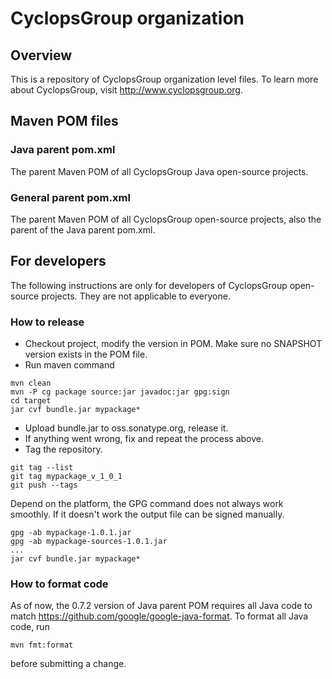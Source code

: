 # CyclopsGroup organization

## Overview

This is a repository of CyclopsGroup organization level files. To learn more
about CyclopsGroup, visit http://www.cyclopsgroup.org.

## Maven POM files

### Java parent pom.xml

The parent Maven POM of all CyclopsGroup Java open-source projects.

### General parent pom.xml

The parent Maven POM of all CyclopsGroup open-source projects, also the parent
of the Java parent pom.xml.

## For developers

The following instructions are only for developers of CyclopsGroup open-source
projects. They are not applicable to everyone.

### How to release

* Checkout project, modify the version in POM. Make sure no SNAPSHOT version
exists in the POM file.
* Run maven command


```
mvn clean
mvn -P cg package source:jar javadoc:jar gpg:sign
cd target
jar cvf bundle.jar mypackage*
```

* Upload bundle.jar to oss.sonatype.org, release it.
* If anything went wrong, fix and repeat the process above.
* Tag the repository.

```
git tag --list
git tag mypackage_v_1_0_1
git push --tags
```

Depend on the platform, the GPG command does not always work smoothly. If it
doesn't work the output file can be signed manually.

```
gpg -ab mypackage-1.0.1.jar
gpg -ab mypackage-sources-1.0.1.jar
...
jar cvf bundle.jar mypackage*
```

### How to format code

As of now, the 0.7.2 version of Java parent POM requires all Java code to
match https://github.com/google/google-java-format. To format all Java code, run

```
mvn fmt:format
```

before submitting a change.
